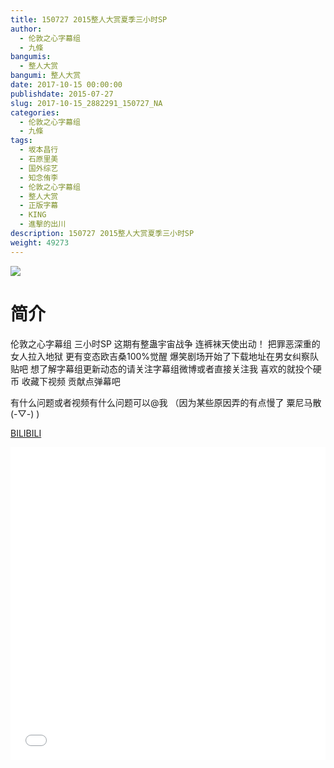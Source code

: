 ```yaml
---
title: 150727 2015整人大赏夏季三小时SP
author: 
  - 伦敦之心字幕组
  - 九條
bangumis: 
  - 整人大赏
bangumi: 整人大赏
date: 2017-10-15 00:00:00
publishdate: 2015-07-27
slug: 2017-10-15_2882291_150727_NA
categories: 
  - 伦敦之心字幕组
  - 九條
tags: 
  - 坂本昌行
  - 石原里美
  - 国外综艺
  - 知念侑李
  - 伦敦之心字幕组
  - 整人大赏
  - 正版字幕
  - KING
  - 進擊的出川
description: 150727 2015整人大赏夏季三小时SP
weight: 49273
---
```


![](https://i.imgur.com/B1csbgt.jpg)

# 简介  
伦敦之心字幕组 三小时SP 这期有整蛊宇宙战争 连裤袜天使出动！ 把罪恶深重的女人拉入地狱 更有变态欧吉桑100%觉醒 爆笑剧场开始了下载地址在男女纠察队贴吧 想了解字幕组更新动态的请关注字幕组微博或者直接关注我 喜欢的就投个硬币 收藏下视频 贡献点弹幕吧
有什么问题或者视频有什么问题可以@我 （因为某些原因弄的有点慢了 粟尼马散(-▽-) )

  [BILIBILI](https://www.bilibili.com/video/av2882291/)


  <iframe src="//www.bilibili.com/html/html5player.html?cid=4503506&aid=2882291" width="100%" height="500" frameborder="0" allowfullscreen="allowfullscreen"></iframe>
